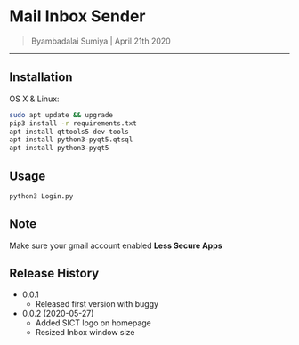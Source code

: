 # Mail Inbox Sender
> Byambadalai Sumiya | April 21th 2020
-----------------

## Installation

OS X & Linux:

```sh
sudo apt update && upgrade
pip3 install -r requirements.txt
apt install qttools5-dev-tools
apt install python3-pyqt5.qtsql
apt install python3-pyqt5
```

## Usage

```python
python3 Login.py
```

## Note

Make sure your gmail account enabled **Less Secure Apps**

## Release History

* 0.0.1
    * Released first version with buggy
* 0.0.2 (2020-05-27)
    * Added SICT logo on homepage
    * Resized Inbox window size
